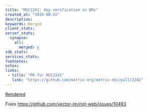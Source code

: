 ```yaml
---
title: "MSC2241: Key verification in DMs"
created_at: "2019-08-22"
description:
keywords: merged
client_stats:
server_stats:
  synapse:
    all:
      merged: y
sdk_stats:
services_stats:
footnotes:
notes:
links:
 - title: "PR for MSC2241"
   link: "https://github.com/matrix-org/matrix-doc/pull/2241"
---
```

[Rendered](https://github.com/uhoreg/matrix-doc/blob/e2e_verification_in_dms/proposals/2241-e2e-verification-in-dms.md)

Fixes https://github.com/vector-im/riot-web/issues/10493
